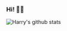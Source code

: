 ### Hi! 👋😁

![Harry's github stats](https://github-readme-stats.vercel.app/api?username=HarryH-Tech&count_private=true&show_icons=true&theme=default)

<!--
**HarryH-Tech/HarryH-Tech** is a ✨ _special_ ✨ repository because its `README.md` (this file) appears on your GitHub profile.

Here are some ideas to get you started:

- 🔭 I’m currently working on ...
- 🌱 I’m currently learning ...
- 👯 I’m looking to collaborate on ...
- 🤔 I’m looking for help with ...
- 💬 Ask me about ...
- 📫 How to reach me: ...
- 😄 Pronouns: ...
- ⚡ Fun fact: ...
-->
